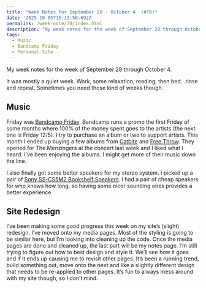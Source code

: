 ```yaml
---
title: "Week Notes for September 28 - October 4  (#70)"
date: '2025-10-05T15:13:50.692Z'
permalink: /week-note/70/index.html
description: "My week notes for the week of September 28 through October 4."
tags:
  - Music
  - Bandcamp Friday
  - Personal Site
---
```

My week notes for the week of September 28 through October 4.
<!-- excerpt -->

It was mostly a quiet week. Work, some relaxation, reading, then bed...rinse and repeat. Sometimes you need those kind of weeks though.

## Music

Friday was [Bandcamp Friday](https://daily.bandcamp.com/features/bandcamp-fridays). Bandcamp runs a promo the first Friday of some months where 100% of the money spent goes to the artists (the next one is Friday 12/5). I try to purchase an album or two to support artists. This month I ended up buying a few albums from [Catbite](https://catbite.bandcamp.com/) and [Free Throw](https://freethrowemo.bandcamp.com/). They opened for The Menzingers at the concert last week and I liked what I heard. I’ve been enjoying the albums. I might get more of their music down the line.

I also finally got some better speakers for my stereo system. I picked up a pair of [Sony SS-CS5M2 Bookshelf Speakers](https://electronics.sony.com/audio/speakers/home-theater-speakers/p/sscs5m2). I had a pair of cheap speakers for who knows how long, so having some nicer sounding ones provides a better experience.

## Site Redesign

I’ve been making some good progress this week on my site’s (slight) redesign. I’ve moved onto my media pages. Most of the styling is going to be similar here, but I’m looking into cleaning up the code. Once the media pages are done and cleaned up, the last part will be my notes page. I’m still trying to figure out how to best design and style it. We’ll see how it goes and if it ends up causing  me to revisit other pages. It’s been a running trend, build something out, move onto the next and like a slightly different design that needs to be re-applied to other pages. It’s fun to always mess around with my site though, so I don’t mind.